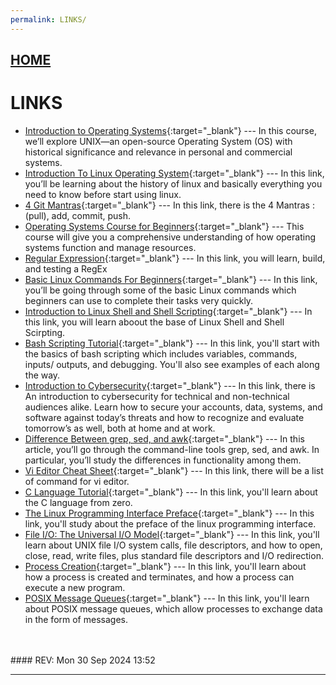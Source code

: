 ```yaml
---
permalink: LINKS/
---
```


## [HOME](../)

# LINKS


* [Introduction to Operating Systems](https://learn.saylor.org/course/view.php?id=94&sectionid=967){:target="_blank"} ---
  In this course, we’ll explore UNIX—an open-source Operating System (OS) with historical significance and relevance in personal and commercial systems.
* [Introduction To Linux Operating System](https://www.geeksforgeeks.org/introduction-to-linux-operating-system/){:target="_blank"} ---
  In this link, you’ll be learning about the history of linux and basically everything you need to know before start using linux.
* [4 Git Mantras](https://doit.vlsm.org/047.html){:target="_blank"} ---
  In this link, there is the 4 Mantras : (pull), add, commit, push.
* [Operating Systems Course for Beginners](https://www.youtube.com/watch?v=yK1uBHPdp30){:target="_blank"} ---
  This course will give you a comprehensive understanding of how operating systems function and manage resources.
* [Regular Expression](https://regexr.com/){:target="_blank"} ---
  In this link, you will learn, build, and testing a RegEx
* [Basic Linux Commands For Beginners](https://www.geeksforgeeks.org/basic-linux-commands/){:target="_blank"} ---
  In this link, you’ll be going through some of the basic Linux commands which beginners can use to complete their tasks very quickly.
* [Introduction to Linux Shell and Shell Scripting](https://www.geeksforgeeks.org/introduction-linux-shell-shell-scripting/){:target="_blank"} ---
  In this link, you will learn aboout the base of Linux Shell and Shell Scirpting.
* [Bash Scripting Tutorial](https://www.freecodecamp.org/news/bash-scripting-tutorial-linux-shell-script-and-command-line-for-beginners/){:target="_blank"} ---
  In this link, you'll start with the basics of bash scripting which includes variables, commands, inputs/ outputs, and debugging. You'll also see examples of each along the way.
* [Introduction to Cybersecurity](https://www.youtube.com/playlist?list=PLhQjrBD2T383Cqo5I1oRrbC1EKRAKGKUE){:target="_blank"} ---
In this link, there is An introduction to cybersecurity for technical and non-technical audiences alike. Learn how to secure your accounts, data, systems, and software against today’s threats and how to recognize and evaluate tomorrow’s as well, both at home and at work.
* [Difference Between grep, sed, and awk](https://www.baeldung.com/linux/grep-sed-awk-differences){:target="_blank"} ---
In this article, you’ll go through the command-line tools grep, sed, and awk. In particular, you’ll study the differences in functionality among them.
* [Vi Editor Cheat Sheet](https://www.atmos.albany.edu/daes/atmclasses/atm350/vi_cheat_sheet.pdf){:target="_blank"} ---
In this link, there will be a list of command for vi editor.
* [C Language Tutorial](https://www.learn-c.org/){:target="_blank"} ---
In this link, you'll learn about the C language from zero.
* [The Linux Programming Interface Preface](https://man7.org/tlpi/download/TLPI-00-Preface.pdf){:target="_blank"} ---
In this link, you'll study about the preface of the linux programming interface.
* [File I/O: The Universal I/O Model](https://man7.org/tlpi/download/TLPI-04-File_IO_The_Universal_IO_Model.pdf){:target="_blank"} ---
In this link, you'll learn about UNIX file I/O system calls, file descriptors, and how to open, close, read, write files, plus standard file descriptors and I/O redirection.
* [Process Creation](https://man7.org/tlpi/download/TLPI-24-Process_Creation.pdf){:target="_blank"} ---
In this link, you'll learn about how a process is created and terminates, and how a process can execute a new program.
* [POSIX Message Queues](https://man7.org/tlpi/download/TLPI-52-POSIX_Message_Queues.pdf){:target="_blank"} ---
In this link, you'll learn about POSIX message queues, which allow processes to exchange data in the form of messages.


<br>
<br>
#### REV: Mon 30 Sep 2024 13:52
<hr>
